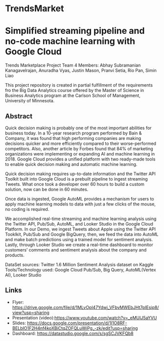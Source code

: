 # TrendsMarket






# Simplified streaming pipeline and no-code machine learning with Google Cloud
Trends Marketplace Project
Team 4
Members: Abhay Subramanian Kanagavelrajan, Anuradha Vyas, Justin Mason, Pranvi Setia, Rio Pan, Simin Liao

This project repository is created in partial fulfillment of the requirements fro the Big Data Analytics course offered by the Master of Science in Business Analytics program at the Carlson School of Management, University of Minnesota. 

## Abstract

Quick decision making is probably one of the most important abilities for business today. In a 10-year research program performed by Bain & Company, it was found that high performing companies are making decisions quicker and more efficiently compared to their worse-performed competitors. Also, another article by Forbes found that 84% of marketing organizations were implementing or expanding AI and machine learning in 2018. Google Cloud provides a unified platform with two ready-made tools to enable quick decision making and automatic machine learning. 

Quick decision making requires up-to-date information and the Twitter API Toolkit built into Google Cloud is a prebuilt pipeline to ingest streaming Tweets. What once took a developer over 60 hours to build a custom solution, now can be done in 60 minutes. 

Once data is ingested, Google AutoML provides a mechanism for users to apply machine learning models to data with just a few clicks of the mouse, no coding is required. 

We accomplished real-time streaming and machine learning analysis using the Twitter API, Pub/Sub, AutoML, and Looker Studio in the Google Cloud Platform. In our Demo, we ingest Tweets about Apple using the Twitter API Tooklkit, Pub/Sub and Google BigQuery, then, we feed the data into AutoML and make batch predictions using a trained model for sentiment analysis. Lastly, through Looker Studio we create a real-time dashboard to monitor customers’ comments and sentiment analysis about the company and products.


DataSet sources: Twitter 1.6 Million Sentiment Analysis dataset on Kaggle 
Tools/Technology used: Google Cloud Pub/Sub, Big Query, AutoML(Vertex AI), Looker Studio



## Links

- Flyer: https://drive.google.com/file/d/1MLvOpl47Ydwj_VFbvMWEbJHt7pIEsip8/view?usp=sharing
- Presentation (video):https://www.youtube.com/watch?v=_eMUIJ5aYVU
- Slides: https://docs.google.com/presentation/d/1I1O8RF-BELbIO1F2H4nf4koXBiCtqZOFQLuWiPg_-zk/edit?usp=sharing
- Dashboard: https://datastudio.google.com/s/sgSCJVKFQb8
